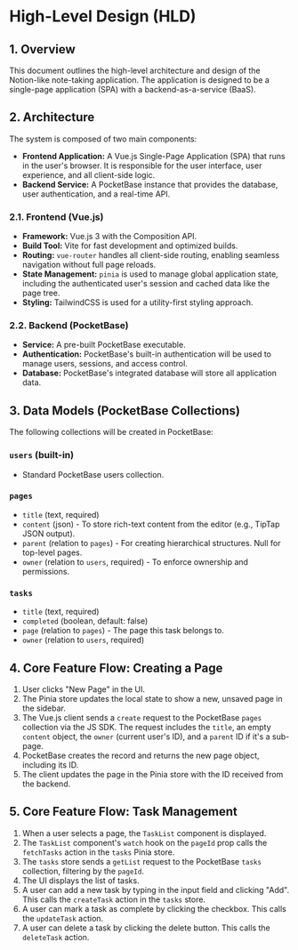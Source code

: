 # High-Level Design (HLD)

## 1. Overview

This document outlines the high-level architecture and design of the Notion-like note-taking application. The application is designed to be a single-page application (SPA) with a backend-as-a-service (BaaS).

## 2. Architecture

The system is composed of two main components:

-   **Frontend Application:** A Vue.js Single-Page Application (SPA) that runs in the user's browser. It is responsible for the user interface, user experience, and all client-side logic.
-   **Backend Service:** A PocketBase instance that provides the database, user authentication, and a real-time API.

### 2.1. Frontend (Vue.js)

-   **Framework:** Vue.js 3 with the Composition API.
-   **Build Tool:** Vite for fast development and optimized builds.
-   **Routing:** `vue-router` handles all client-side routing, enabling seamless navigation without full page reloads.
-   **State Management:** `pinia` is used to manage global application state, including the authenticated user's session and cached data like the page tree.
-   **Styling:** TailwindCSS is used for a utility-first styling approach.

### 2.2. Backend (PocketBase)

-   **Service:** A pre-built PocketBase executable.
-   **Authentication:** PocketBase's built-in authentication will be used to manage users, sessions, and access control.
-   **Database:** PocketBase's integrated database will store all application data.

## 3. Data Models (PocketBase Collections)

The following collections will be created in PocketBase:

### `users` (built-in)

-   Standard PocketBase users collection.

### `pages`

-   `title` (text, required)
-   `content` (json) - To store rich-text content from the editor (e.g., TipTap JSON output).
-   `parent` (relation to `pages`) - For creating hierarchical structures. Null for top-level pages.
-   `owner` (relation to `users`, required) - To enforce ownership and permissions.

### `tasks`

-   `title` (text, required)
-   `completed` (boolean, default: false)
-   `page` (relation to `pages`) - The page this task belongs to.
-   `owner` (relation to `users`, required)

## 4. Core Feature Flow: Creating a Page

1.  User clicks "New Page" in the UI.
2.  The Pinia store updates the local state to show a new, unsaved page in the sidebar.
3.  The Vue.js client sends a `create` request to the PocketBase `pages` collection via the JS SDK. The request includes the `title`, an empty `content` object, the `owner` (current user's ID), and a `parent` ID if it's a sub-page.
4.  PocketBase creates the record and returns the new page object, including its ID.
5.  The client updates the page in the Pinia store with the ID received from the backend.

## 5. Core Feature Flow: Task Management

1.  When a user selects a page, the `TaskList` component is displayed.
2.  The `TaskList` component's `watch` hook on the `pageId` prop calls the `fetchTasks` action in the `tasks` Pinia store.
3.  The `tasks` store sends a `getList` request to the PocketBase `tasks` collection, filtering by the `pageId`.
4.  The UI displays the list of tasks.
5.  A user can add a new task by typing in the input field and clicking "Add". This calls the `createTask` action in the `tasks` store.
6.  A user can mark a task as complete by clicking the checkbox. This calls the `updateTask` action.
7.  A user can delete a task by clicking the delete button. This calls the `deleteTask` action.
